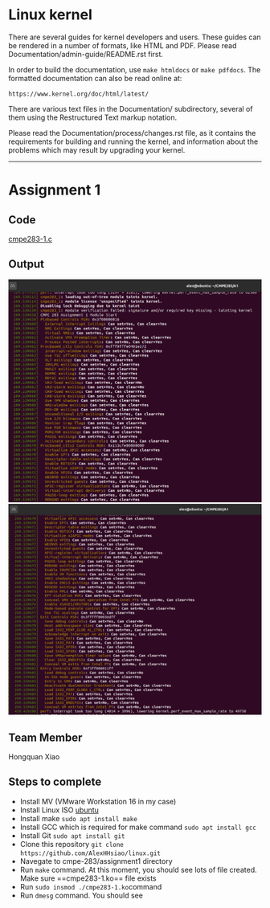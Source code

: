 Linux kernel
============

There are several guides for kernel developers and users. These guides can
be rendered in a number of formats, like HTML and PDF. Please read
Documentation/admin-guide/README.rst first.

In order to build the documentation, use ``make htmldocs`` or
``make pdfdocs``.  The formatted documentation can also be read online at:

    https://www.kernel.org/doc/html/latest/

There are various text files in the Documentation/ subdirectory,
several of them using the Restructured Text markup notation.

Please read the Documentation/process/changes.rst file, as it contains the
requirements for building and running the kernel, and information about
the problems which may result by upgrading your kernel.

---

# Assignment 1

## Code
[cmpe283-1.c](/cmpe-283/assignment1/cmpe283-1.c)

## Output
![output1](/cmpe-283/assignment1/1.png)
![output2](/cmpe-283/assignment1/2.png)

## Team Member
Hongquan Xiao

## Steps to complete
* Install MV (VMware Workstation 16 in my case)
* Install Linux ISO [ubuntu](https://ubuntu.com/download/desktop)
* Install make `sudo apt install make`
* Install GCC which is required for make command `sudo apt install gcc`
* Install Git `sudo apt install git`
* Clone this repository `git clone https://github.com/AlexHHsiao/linux.git`
* Navegate to cmpe-283/assignment1 directory
* Run `make` command. At this moment, you should see lots of file created. Make sure ==cmpe283-1.ko== file exists
* Run `sudo insmod ./cmpe283-1.ko`command
* Run `dmesg` command. You should see  
